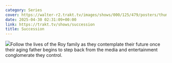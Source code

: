 ```yaml
---
category: Series
cover: https://walter-r2.trakt.tv/images/shows/000/125/479/posters/thumb/a3966af532.jpg.webp
date: 2025-04-30 02:31:09+00:00
link: https://trakt.tv/shows/succession
title: Succession
---
```


![](https://walter-r2.trakt.tv/images/shows/000/125/479/fanarts/thumb/c5ddad4920.jpg)Follow the lives of the Roy family as they contemplate their future once their aging father begins to step back from the media and entertainment conglomerate they control.
